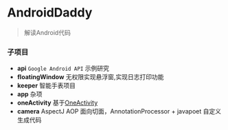 # AndroidDaddy
> 解读Android代码

### 子项目
- **api** `Google Android API` 示例研究
- **floatingWindow** 无权限实现悬浮窗,实现日志打印功能
- **keeper** 智能手表项目
- **app**  杂项
- **oneActivity** 基于[OneActivity](https://github.com/Pluckypan/OneActivity)
- **camera** AspectJ AOP 面向切面，AnnotationProcessor + javapoet 自定义生成代码
